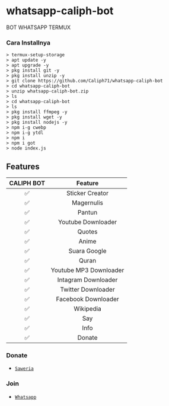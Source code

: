 # whatsapp-caliph-bot
BOT WHATSAPP TERMUX





### Cara Installnya
```
> termux-setup-storage
> apt update -y
> apt upgrade -y
> pkg install git -y
> pkg install unzip -y
> git clone https://github.com/Caliph71/whatsapp-caliph-bot
> cd whatsapp-caliph-bot
> unzip whatsapp-caliph-bot.zip
> ls
> cd whatsapp-caliph-bot
> ls
> pkg install ffmpeg -y
> pkg install wget -y
> pkg install nodejs -y
> npm i-g cwebp
> npm i-g ytdl
> npm i
> npm i got
> node index.js
```

## Features

| CALIPH BOT    |                Feature           |
| :-----------: | :--------------------------------: |
|       ✅       | Sticker Creator                  |
|       ✅       | Magernulis                       |
|       ✅       | Pantun                           |
|       ✅       | Youtube Downloader               |
|       ✅       | Quotes                           |
|       ✅       | Anime                            |
|       ✅       | Suara Google                     |
|       ✅       | Quran                            |
|       ✅       | Youtube MP3 Downloader           |
|       ✅       | Intagram Downloader              |
|       ✅       | Twitter Downloader               |
|       ✅       | Facebook Downloader              |
|       ✅       | Wikipedia                        |
|       ✅       | Say                              |
|       ✅       | Info                             |
|       ✅       | Donate                           |


### Donate
* [`Saweria`](https://saweria.co/Caliph123)

### Join
* [`Whatsapp`](https://bit.ly/GC_BotLovers)
